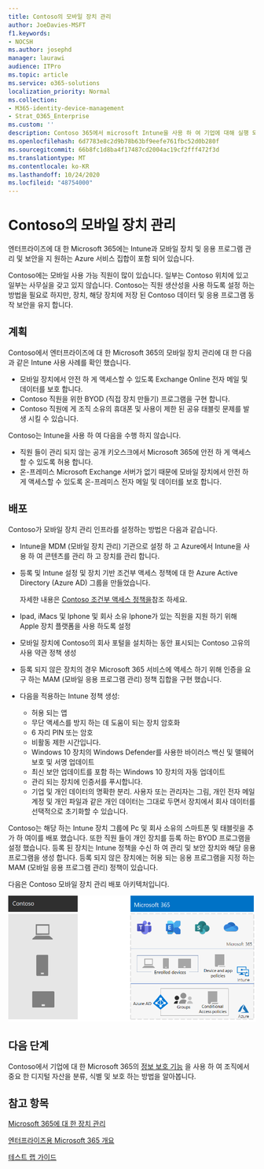 ```yaml
---
title: Contoso의 모바일 장치 관리
author: JoeDavies-MSFT
f1.keywords:
- NOCSH
ms.author: josephd
manager: laurawi
audience: ITPro
ms.topic: article
ms.service: o365-solutions
localization_priority: Normal
ms.collection:
- M365-identity-device-management
- Strat_O365_Enterprise
ms.custom: ''
description: Contoso 365에서 microsoft Intune을 사용 하 여 기업에 대해 실행 되는 앱과 장치를 관리 하는 방법을 이해 합니다.
ms.openlocfilehash: 6d7783e8c2d9b78b63bf9eefe761fbc52d0b280f
ms.sourcegitcommit: 66b8fc1d8ba4f17487cd2004ac19cf2fff472f3d
ms.translationtype: MT
ms.contentlocale: ko-KR
ms.lasthandoff: 10/24/2020
ms.locfileid: "48754000"
---
```

# <a name="mobile-device-management-for-contoso"></a>Contoso의 모바일 장치 관리

엔터프라이즈에 대 한 Microsoft 365에는 Intune과 모바일 장치 및 응용 프로그램 관리 및 보안을 지 원하는 Azure 서비스 집합이 포함 되어 있습니다.

Contoso에는 모바일 사용 가능 직원이 많이 있습니다. 일부는 Contoso 위치에 있고 일부는 사무실을 갖고 있지 않습니다. Contoso는 직원 생산성을 사용 하도록 설정 하는 방법을 필요로 하지만, 장치, 해당 장치에 저장 된 Contoso 데이터 및 응용 프로그램 동작 보안을 유지 합니다.

## <a name="plan"></a>계획

Contoso에서 엔터프라이즈에 대 한 Microsoft 365의 모바일 장치 관리에 대 한 다음과 같은 Intune 사용 사례를 확인 했습니다.

- 모바일 장치에서 안전 하 게 액세스할 수 있도록 Exchange Online 전자 메일 및 데이터를 보호 합니다.
- Contoso 직원을 위한 BYOD (직접 장치 만들기) 프로그램을 구현 합니다.
- Contoso 직원에 게 조직 소유의 휴대폰 및 사용이 제한 된 공유 태블릿 문제를 발생 시킬 수 있습니다.

Contoso는 Intune을 사용 하 여 다음을 수행 하지 않습니다.

- 직원 들이 관리 되지 않는 공개 키오스크에서 Microsoft 365에 안전 하 게 액세스할 수 있도록 허용 합니다.
- 온-프레미스 Microsoft Exchange 서버가 없기 때문에 모바일 장치에서 안전 하 게 액세스할 수 있도록 온-프레미스 전자 메일 및 데이터를 보호 합니다.

## <a name="deploy"></a>배포

Contoso가 모바일 장치 관리 인프라를 설정하는 방법은 다음과 같습니다.

- Intune을 MDM (모바일 장치 관리) 기관으로 설정 하 고 Azure에서 Intune을 사용 하 여 콘텐츠를 관리 하 고 장치를 관리 합니다.
- 등록 및 Intune 설정 및 장치 기반 조건부 액세스 정책에 대 한 Azure Active Directory (Azure AD) 그룹을 만들었습니다.

  자세한 내용은 [Contoso 조건부 액세스 정책을](contoso-identity.md#conditional-access-policies-for-identity-and-device-access)참조 하세요.

- Ipad, iMacs 및 Iphone 및 회사 소유 Iphone가 있는 직원을 지원 하기 위해 Apple 장치 플랫폼을 사용 하도록 설정
- 모바일 장치에 Contoso의 회사 포털을 설치하는 동안 표시되는 Contoso 고유의 사용 약관 정책 생성
- 등록 되지 않은 장치의 경우 Microsoft 365 서비스에 액세스 하기 위해 인증을 요구 하는 MAM (모바일 응용 프로그램 관리) 정책 집합을 구현 했습니다.
- 다음을 적용하는 Intune 정책 생성:
  - 허용 되는 앱
  - 무단 액세스를 방지 하는 데 도움이 되는 장치 암호화
  - 6 자리 PIN 또는 암호
  - 비활동 제한 시간입니다.
  - Windows 10 장치의 Windows Defender를 사용한 바이러스 백신 및 맬웨어 보호 및 서명 업데이트
  - 최신 보안 업데이트를 포함 하는 Windows 10 장치의 자동 업데이트
  - 관리 되는 장치에 인증서를 푸시합니다.
  - 기업 및 개인 데이터의 명확한 분리. 사용자 또는 관리자는 그림, 개인 전자 메일 계정 및 개인 파일과 같은 개인 데이터는 그대로 두면서 장치에서 회사 데이터를 선택적으로 초기화할 수 있습니다.

Contoso는 해당 하는 Intune 장치 그룹에 Pc 및 회사 소유의 스마트폰 및 태블릿을 추가 하 여이를 배포 했습니다. 또한 직원 들이 개인 장치를 등록 하는 BYOD 프로그램을 설정 했습니다. 등록 된 장치는 Intune 정책을 수신 하 여 관리 및 보안 장치와 해당 응용 프로그램을 생성 합니다. 등록 되지 않은 장치에는 허용 되는 응용 프로그램을 지정 하는 MAM (모바일 응용 프로그램 관리) 정책이 있습니다.

다음은 Contoso 모바일 장치 관리 배포 아키텍처입니다.

![Contoso 모바일 장치 관리 배포 인프라](../media/contoso-mdm/contoso-mdm-fig1.png)

## <a name="next-step"></a>다음 단계

Contoso에서 기업에 대 한 Microsoft 365의 [정보 보호 기능](contoso-info-protect.md) 을 사용 하 여 조직에서 중요 한 디지털 자산을 분류, 식별 및 보호 하는 방법을 알아봅니다.

## <a name="see-also"></a>참고 항목

[Microsoft 365에 대 한 장치 관리](device-management-roadmap-microsoft-365.md)

[엔터프라이즈용 Microsoft 365 개요](microsoft-365-overview.md)

[테스트 랩 가이드](m365-enterprise-test-lab-guides.md)

